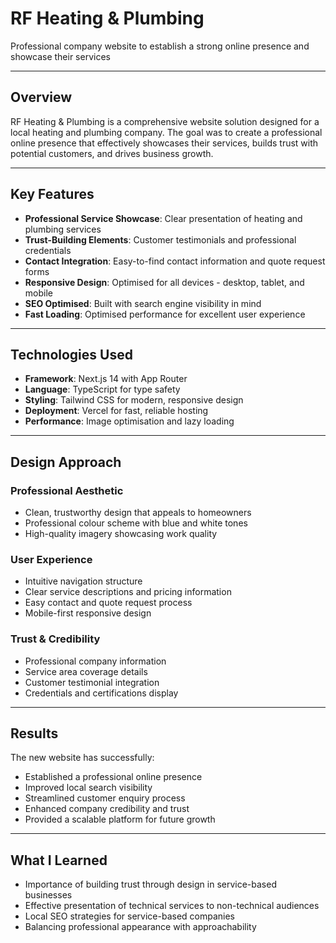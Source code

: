 # RF Heating & Plumbing

Professional company website to establish a strong online presence and showcase their services

---

## Overview

RF Heating & Plumbing is a comprehensive website solution designed for a local heating and plumbing company. The goal was to create a professional online presence that effectively showcases their services, builds trust with potential customers, and drives business growth.

---

## Key Features

- **Professional Service Showcase**: Clear presentation of heating and plumbing services
- **Trust-Building Elements**: Customer testimonials and professional credentials
- **Contact Integration**: Easy-to-find contact information and quote request forms
- **Responsive Design**: Optimised for all devices - desktop, tablet, and mobile
- **SEO Optimised**: Built with search engine visibility in mind
- **Fast Loading**: Optimised performance for excellent user experience

---

## Technologies Used

- **Framework**: Next.js 14 with App Router
- **Language**: TypeScript for type safety
- **Styling**: Tailwind CSS for modern, responsive design
- **Deployment**: Vercel for fast, reliable hosting
- **Performance**: Image optimisation and lazy loading

---

## Design Approach

### Professional Aesthetic

- Clean, trustworthy design that appeals to homeowners
- Professional colour scheme with blue and white tones
- High-quality imagery showcasing work quality

### User Experience

- Intuitive navigation structure
- Clear service descriptions and pricing information
- Easy contact and quote request process
- Mobile-first responsive design

### Trust & Credibility

- Professional company information
- Service area coverage details
- Customer testimonial integration
- Credentials and certifications display

---

## Results

The new website has successfully:

- Established a professional online presence
- Improved local search visibility
- Streamlined customer enquiry process
- Enhanced company credibility and trust
- Provided a scalable platform for future growth

---

## What I Learned

- Importance of building trust through design in service-based businesses
- Effective presentation of technical services to non-technical audiences
- Local SEO strategies for service-based companies
- Balancing professional appearance with approachability
